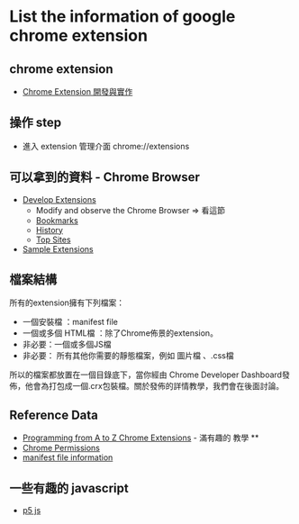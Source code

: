 # List the information of google chrome extension

## chrome extension
  * [Chrome Extension 開發與實作](https://ithelp.ithome.com.tw/users/20079450/ironman/1149)

## 操作 step
  * 進入 extension 管理介面 chrome://extensions

## 可以拿到的資料 -  Chrome Browser
  * [Develop Extensions](https://developer.chrome.com/extensions/devguide)
    * Modify and observe the Chrome Browser => 看這節
    * [Bookmarks](https://developer.chrome.com/extensions/bookmarks)
    * [History](https://developer.chrome.com/extensions/history)
    * [Top Sites](https://developer.chrome.com/extensions/topSites)
  * [Sample Extensions](https://developer.chrome.com/extensions/samples#search:)

## 檔案結構 
所有的extension擁有下列檔案：

  * 一個安裝檔 ：manifest file
  * 一個或多個 HTML檔 ：除了Chrome佈景的extension。 
  * 非必要：一個或多個JS檔
  * 非必要： 所有其他你需要的靜態檔案，例如 圖片檔 、.css檔 

所以的檔案都放置在一個目錄底下，當你經由 Chrome Developer Dashboard發佈，他會為打包成一個.crx包裝檔。關於發佈的詳情教學，我們會在後面討論。 

## Reference Data
  * [Programming from A to Z Chrome Extensions](https://shiffman.net/a2z/chrome-ext/) - 滿有趣的 教學 **
  * [Chrome Permissions](https://developer.chrome.com/extensions/declare_permissions)
  * [manifest file information](https://developer.chrome.com/extensions/manifest)

## 一些有趣的 javascript
  * [p5 js](https://p5js.org/get-started/)

